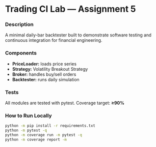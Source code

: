 # Trading CI Lab — Assignment 5

### Description
A minimal daily-bar backtester built to demonstrate software testing and continuous integration for financial engineering.

### Components
- **PriceLoader:** loads price series
- **Strategy:** Volatility Breakout Strategy
- **Broker:** handles buy/sell orders
- **Backtester:** runs daily simulation

### Tests
All modules are tested with pytest.
Coverage target: **≥90%**

### How to Run Locally
```bash
python -m pip install -r requirements.txt
python -m pytest -q
python -m coverage run -m pytest -q
python -m coverage report -m
